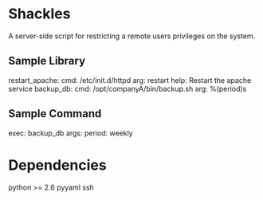 # Shackles
A server-side script for restricting a remote users privileges on the system.

## Sample Library
 restart_apache:
     cmd: /etc/init.d/httpd
     arg: restart
     help: Restart the apache service
 backup_db:
     cmd: /opt/companyA/bin/backup.sh
     arg: %(period)s

## Sample Command
 exec: backup_db
 args:
     period: weekly

# Dependencies
 python >= 2.6
 pyyaml
 ssh
